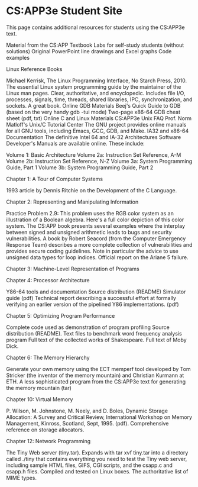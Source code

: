 

<!--
 * @version:
 * @Author:  StevenJokes https://github.com/StevenJokes
 * @Date: 2020-08-18 16:08:50
 * @LastEditors:  StevenJokes https://github.com/StevenJokes
 * @LastEditTime: 2020-08-18 16:11:20
 * @Description:
 * @TODO::
 * @Reference:http://csapp.cs.cmu.edu/3e/students.html
-->

# CS:APP3e Student Site

This page contains additional resources for students using the CS:APP3e text.

Material from the CS:APP Textbook
Labs for self-study students (without solutions)
Original PowerPoint line drawings and Excel graphs
Code examples

Linux Reference Books

Michael Kerrisk, The Linux Programming Interface, No Starch Press, 2010.
The essential Linux system programming guide by the maintainer of the Linux man pages. Clear, authoritative, and encyclopedic. Includes file I/O, processes, signals, time, threads, shared libraries, IPC, synchronization, and sockets. A great book.
Online GDB Materials
Beej's Quick Guide to GDB (based on the very handy gdb -tui mode)
Two-page x86-64 GDB cheat sheet (pdf, txt)
Online C and Linux Materials
CS:APP3e Unix FAQ
Prof. Norm Matloff's Unix/C Tutorial Center
The GNU project provides online manuals for all GNU tools, including Emacs, GCC, GDB, and Make.
IA32 and x86-64 Documentation
The definitive Intel 64 and IA-32 Architectures Software Developer's Manuals are available online. These include:

Volume 1: Basic Architecture
Volume 2a: Instruction Set Reference, A-M
Volume 2b: Instruction Set Reference, N-Z
Volume 3a: System Programming Guide, Part 1
Volume 3b: System Programming Guide, Part 2

Chapter 1: A Tour of Computer Systems

1993 article by Dennis Ritchie on the Development of the C Language.

Chapter 2: Representing and Manipulating Information

Practice Problem 2.9: This problem uses the RGB color system as an illustration of a Boolean algebra. Here's a full color depiction of this color system.
The CS:APP book presents several examples where the interplay between signed and unsigned arithmetic leads to bugs and security vulnerabilities. A book by Robert Seacord (from the Computer Emergency Response Team) describes a more complete collection of vulnerabilities and provides secure coding guidelines. Note in particular the advice to use unsigned data types for loop indices.
Official report on the Ariane 5 failure.

Chapter 3: Machine-Level Representation of Programs

Chapter 4: Processor Architecture

Y86-64 tools and documentation
Source distribution (README)
Simulator guide (pdf)
Technical report describing a successful effort at formally verifying an earlier version of the pipelined Y86 implementations. (pdf)

Chapter 5: Optimizing Program Performance

Complete code used as demonstration of program profiling
Source distribution (README).
Text files to benchmark word frequency analysis program
Full text of the collected works of Shakespeare.
Full text of Moby Dick.

Chapter 6: The Memory Hierarchy

Generate your own memory using the ECT memperf tool developed by Tom Stricker (the inventor of the memory mountain) and Christian Kurmann at ETH.
A less sophisticated program from the CS:APP3e text for generating the memory mountain (tar)

Chapter 10: Virtual Memory

P. Wilson, M. Johnstone, M. Neely, and D. Boles, Dynamic Storage Allocation: A Survey and Critical Review, International Workshop on Memory Management, Kinross, Scotland, Sept, 1995. (pdf).
Comprehensive reference on storage allocators.

Chapter 12: Network Programming

The Tiny Web server (tiny.tar).
Expands with tar xvf tiny.tar into a directory called ./tiny that contains everything you need to test the Tiny web server, including sample HTML files, GIFS, CGI scripts, and the csapp.c and csapp.h files. Compiled and tested on Linux boxes.
The authoritative list of MIME types.
